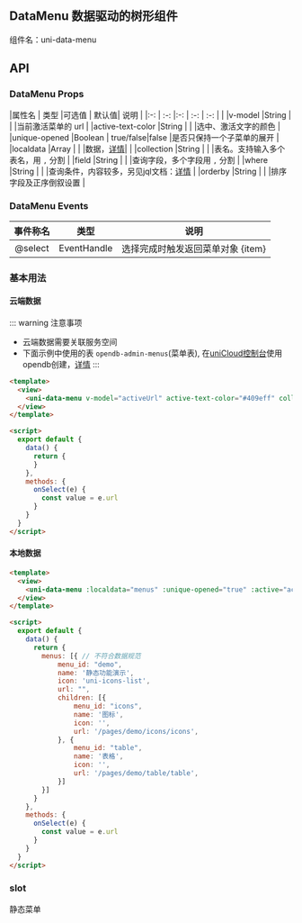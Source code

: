 ## DataMenu 数据驱动的树形组件

组件名：uni-data-menu

## API

### DataMenu Props

|属性名				| 类型			|可选值		| 默认值| 说明																									|
|:-:				| :-:				|:-:			| :-:		| :-:	|																										|
|v-model			|String			|			|		|当前激活菜单的 url																						|
|active-text-color	|String			|			|		|选中、激活文字的颜色																						|
|unique-opened		|Boolean		| true/false|false	|是否只保持一个子菜单的展开																				|
|localdata			|Array				|				|			|数据，[详情](https://gitee.com/dcloud/datacom)|																										|
|collection			|String			|			|		|表名。支持输入多个表名，用 `,` 分割																	|
|field				|String			|			|		|查询字段，多个字段用 `,` 分割																			|
|where				|String			|			|		|查询条件，内容较多，另见jql文档：[详情](https://uniapp.dcloud.net.cn/uniCloud/uni-clientDB?id=jsquery)	|
|orderby			|String			|			|		|排序字段及正序倒叙设置																					|

### DataMenu Events

|事件称名	| 类型		| 说明						|
|:-:		| :-:		|:-:						|
|@select	|EventHandle|选择完成时触发返回菜单对象 {item}	|


### 基本用法

#### 云端数据

::: warning 注意事项
- 云端数据需要关联服务空间  
- 下面示例中使用的表 `opendb-admin-menus`(菜单表), 在[uniCloud控制台](https://unicloud.dcloud.net.cn/)使用opendb创建，[详情](https://gitee.com/dcloud/opendb)
:::

```html
<template>
  <view>
    <uni-data-menu v-model="activeUrl" active-text-color="#409eff" collection="opendb-admin-menus" field="menu_id as value, name as text" orderby="value asc" @select="onSelect"></uni-data-menu>
  </view>
</template>

<script>
  export default {
    data() {
      return {
      }
    },
    methods: {
      onSelect(e) {
        const value = e.url
      }
    }
  }
</script>

```


#### 本地数据

```html
<template>
  <view>
    <uni-data-menu :localdata="menus" :unique-opened="true" :active="activeUrl" active-text-color="#409eff" @select="onSelect"></uni-data-menu>
  </view>
</template>

<script>
  export default {
    data() {
      return {
        menus: [{ // 不符合数据规范
        	menu_id: "demo",
        	name: '静态功能演示',
        	icon: 'uni-icons-list',
        	url: "",
        	children: [{
        		menu_id: "icons",
        		name: '图标',
        		icon: '',
        		url: '/pages/demo/icons/icons',
        	}, {
        		menu_id: "table",
        		name: '表格',
        		icon: '',
        		url: '/pages/demo/table/table',
        	}]
        }]
      }
    },
    methods: {
      onSelect(e) {
        const value = e.url
      }
    }
  }
</script>

```


### slot

静态菜单